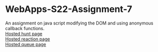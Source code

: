 # WebApps-S22-Assignment-7 <br>
An assignment on java script modifying the DOM and using anonymous callback functions. <br>
<a href="https://44-563-web-apps-s22.github.io/webapps-s22-assignment-7-AshokBabuMannam/hunt.html"> Hosted hunt page </a> <br>
<a href="https://44-563-web-apps-s22.github.io/webapps-s22-assignment-7-AshokBabuMannam/reaction.html"> Hosted reaction page </a> <br>
<a href="https://44-563-web-apps-s22.github.io/webapps-s22-assignment-7-AshokBabuMannam/queue.html"> Hosted queue page </a>
